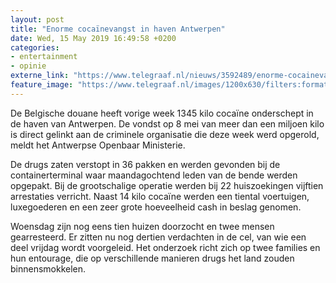 ```yaml
---
layout: post
title: "Enorme cocaïnevangst in haven Antwerpen"
date: Wed, 15 May 2019 16:49:58 +0200
categories: 
- entertainment 
- opinie 
externe_link: "https://www.telegraaf.nl/nieuws/3592489/enorme-cocainevangst-in-haven-antwerpen"
feature_image: "https://www.telegraaf.nl/images/1200x630/filters:format(jpeg):quality(80)/cdn-kiosk-api.telegraaf.nl/e9d1c9a2-7720-11e9-bf65-02c309bc01c1.jpg"
---
```


<p class="intro">De Belgische douane heeft vorige week 1345 kilo cocaïne onderschept in de haven van Antwerpen. De vondst op 8 mei van meer dan een miljoen kilo is direct gelinkt aan de criminele organisatie die deze week werd opgerold, meldt het Antwerpse Openbaar Ministerie.</p> <p>De drugs zaten verstopt in 36 pakken en werden gevonden bij de containerterminal waar maandagochtend leden van de bende werden opgepakt. Bij de grootschalige operatie werden bij 22 huiszoekingen vijftien arrestaties verricht. Naast 14 kilo cocaïne werden een tiental voertuigen, luxegoederen en een zeer grote hoeveelheid cash in beslag genomen.</p><p>Woensdag zijn nog eens tien huizen doorzocht en twee mensen gearresteerd. Er zitten nu nog dertien verdachten in de cel, van wie een deel vrijdag wordt voorgeleid. Het onderzoek richt zich op twee families en hun entourage, die op verschillende manieren drugs het land zouden binnensmokkelen.</p>
